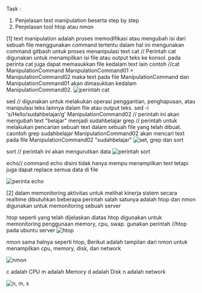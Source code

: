 Task :
1. Penjelasan text manipulation beserta step by step
2. Penjelasan tool htop atau nmon



[1] text manipulation adalah proses memodifikasi atau mengubah isi dari sebuah file menggunakan command tertentu dalam hal ini mengunakan command gitbash untuk proses menanipulasi text
cat // Perintah cat digunakan untuk menampilkan isi file atau output teks ke konsol.
pada perinta cat juga dapat memasukkan file kedalam text lain contoh //cat ManipulationCommand ManipulationCommand01 > ManipulationCommand02 maka text pada file ManipulationCommand dan ManipulationCommand01 akan dimasukkan kedalam ManipulationCommand02.
![perintah cat](https://github.com/Hammmzl/devops17-dumbways-MuhammadIlham/assets/96168418/b73206e9-e7c4-459e-8f45-d6bf90c3f311)

sed // digunakan untuk melakukan operasi penggantian, penghapusan, atau manipulasi teks lainnya dalam file atau output teks.
sed -i 's/Hello/sudahbelajar/g' ManipulationCommand02 // perintah ini akan mengubah text "belajar" menjadi sudahbelajar
grep // perintah untuk melakukan pencarian sebuah text dalam sebuah file yang telah dibuat. caontoh grep sudahbelajar ManipulationCommand02
akan mencari text pada file ManipulationCommand02 "sudahbelajar"
![set, grep dan sort ](https://github.com/Hammmzl/devops17-dumbways-MuhammadIlham/assets/96168418/eafaec51-445c-42e9-842b-a4e5b0c368d8)

sort // perintah ini akan mengurutkan data
![perintah sort](https://github.com/Hammmzl/devops17-dumbways-MuhammadIlham/assets/96168418/1447126f-1a35-4370-b1f1-7b8dc22393c6)


echo// command echo disini tidak hanya mempu menampilkan text tetapi juga dapat replace semua data di file

![perinta echo](https://github.com/Hammmzl/devops17-dumbways-MuhammadIlham/assets/96168418/b41bbd7c-660b-4695-89af-22a694a7c353)

[2] dalam memonitoring  aktivitas untuk melihat kinerja sistem secara realtime dibutuhkan beberapa perintah salah satunya adalah htop dan nmon  digunakan untuk memonitoring sebuah server

htop seperti yang telah dijelaskan diatas htop digunakan untuk memonitoring  penggunaan memory, cpu, swap. gunakan perintah //htop pada ubuntu server
![htop](https://github.com/Hammmzl/devops17-dumbways-MuhammadIlham/assets/96168418/a5951312-1c14-4015-a430-74967acfe999)


nmon sama halnya seperti htop, Berikut adalah tampilan dari nmon untuk menampilkan cpu, memory, disk, dan network

![nmon](https://github.com/Hammmzl/devops17-dumbways-MuhammadIlham/assets/96168418/dd437b6b-0ca2-453a-8601-502d0fd0bab5)

c adalah CPU
m adalah Memory
d adalah Disk
n adalah network

![n, m, s ](https://github.com/Hammmzl/devops17-dumbways-MuhammadIlham/assets/96168418/4d6967c4-7377-489b-b7a8-2790b906c888)



